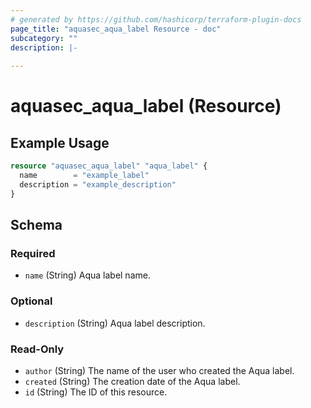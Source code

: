 ```yaml
---
# generated by https://github.com/hashicorp/terraform-plugin-docs
page_title: "aquasec_aqua_label Resource - doc"
subcategory: ""
description: |-
  
---
```


# aquasec_aqua_label (Resource)



## Example Usage

```terraform
resource "aquasec_aqua_label" "aqua_label" {
  name        = "example_label"
  description = "example_description"
}
```

<!-- schema generated by tfplugindocs -->
## Schema

### Required

- `name` (String) Aqua label name.

### Optional

- `description` (String) Aqua label description.

### Read-Only

- `author` (String) The name of the user who created the Aqua label.
- `created` (String) The creation date of the Aqua label.
- `id` (String) The ID of this resource.


